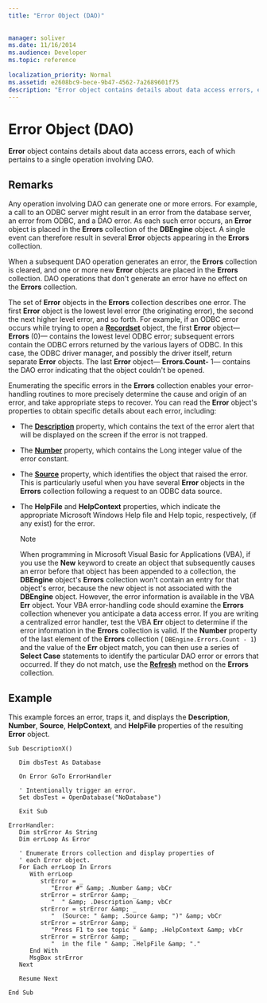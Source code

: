 ```yaml
---
title: "Error Object (DAO)"
 
 
manager: soliver
ms.date: 11/16/2014
ms.audience: Developer
ms.topic: reference
  
localization_priority: Normal
ms.assetid: e2608bc9-bece-9b47-4562-7a2689601f75
description: "Error object contains details about data access errors, each of which pertains to a single operation involving DAO."
---
```


# Error Object (DAO)

 **Error** object contains details about data access errors, each of which pertains to a single operation involving DAO. 
  
## Remarks

Any operation involving DAO can generate one or more errors. For example, a call to an ODBC server might result in an error from the database server, an error from ODBC, and a DAO error. As each such error occurs, an **Error** object is placed in the **Errors** collection of the **DBEngine** object. A single event can therefore result in several **Error** objects appearing in the **Errors** collection. 
  
When a subsequent DAO operation generates an error, the **Errors** collection is cleared, and one or more new **Error** objects are placed in the **Errors** collection. DAO operations that don't generate an error have no effect on the **Errors** collection. 
  
The set of **Error** objects in the **Errors** collection describes one error. The first **Error** object is the lowest level error (the originating error), the second the next higher level error, and so forth. For example, if an ODBC error occurs while trying to open a **[Recordset](recordset-object-dao.md)** object, the first **Error** object— **Errors** (0)— contains the lowest level ODBC error; subsequent errors contain the ODBC errors returned by the various layers of ODBC. In this case, the ODBC driver manager, and possibly the driver itself, return separate **Error** objects. The last **Error** object— **Errors.Count-** 1— contains the DAO error indicating that the object couldn't be opened. 
  
Enumerating the specific errors in the **Errors** collection enables your error-handling routines to more precisely determine the cause and origin of an error, and take appropriate steps to recover. You can read the **Error** object's properties to obtain specific details about each error, including: 
  
- The **[Description](error-description-property-dao.md)** property, which contains the text of the error alert that will be displayed on the screen if the error is not trapped. 
    
- The **[Number](error-number-property-dao.md)** property, which contains the Long integer value of the error constant. 
    
- The **[Source](error-source-property-dao.md)** property, which identifies the object that raised the error. This is particularly useful when you have several **Error** objects in the **Errors** collection following a request to an ODBC data source. 
    
- The **HelpFile** and **HelpContext** properties, which indicate the appropriate Microsoft Windows Help file and Help topic, respectively, (if any exist) for the error. 
    
    > [!NOTE]
    > When programming in Microsoft Visual Basic for Applications (VBA), if you use the **New** keyword to create an object that subsequently causes an error before that object has been appended to a collection, the **DBEngine** object's **Errors** collection won't contain an entry for that object's error, because the new object is not associated with the **DBEngine** object. However, the error information is available in the VBA **Err** object. Your VBA error-handling code should examine the **Errors** collection whenever you anticipate a data access error. If you are writing a centralized error handler, test the VBA **Err** object to determine if the error information in the **Errors** collection is valid. If the **Number** property of the last element of the **Errors** collection (  `DBEngine.Errors.Count - 1`) and the value of the **Err** object match, you can then use a series of **Select Case** statements to identify the particular DAO error or errors that occurred. If they do not match, use the **[Refresh](errors-refresh-method-dao.md)** method on the **Errors** collection. 
  
## Example

This example forces an error, traps it, and displays the **Description**, **Number**, **Source**, **HelpContext**, and **HelpFile** properties of the resulting **Error** object. 
  
```
Sub DescriptionX() 
 
   Dim dbsTest As Database 
 
   On Error GoTo ErrorHandler 
 
   ' Intentionally trigger an error. 
   Set dbsTest = OpenDatabase("NoDatabase") 
 
   Exit Sub 
 
ErrorHandler: 
   Dim strError As String 
   Dim errLoop As Error 
 
   ' Enumerate Errors collection and display properties of  
   ' each Error object. 
   For Each errLoop In Errors 
      With errLoop 
         strError = _ 
            "Error #" &amp; .Number &amp; vbCr 
         strError = strError &amp; _ 
            "  " &amp; .Description &amp; vbCr 
         strError = strError &amp; _ 
            "  (Source: " &amp; .Source &amp; ")" &amp; vbCr 
         strError = strError &amp; _ 
            "Press F1 to see topic " &amp; .HelpContext &amp; vbCr 
         strError = strError &amp; _ 
            "  in the file " &amp; .HelpFile &amp; "." 
      End With 
      MsgBox strError 
   Next 
 
   Resume Next 
 
End Sub 
 
```


